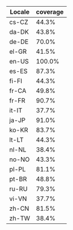 ﻿| Locale | coverage |
| ------ | -------- |
| cs-CZ | 44.3% |
| da-DK | 43.8% |
| de-DE | 70.0% |
| el-GR | 41.5% |
| en-US | 100.0% |
| es-ES | 87.3% |
| fi-FI | 44.3% |
| fr-CA | 49.8% |
| fr-FR | 90.7% |
| it-IT | 37.7% |
| ja-JP | 91.0% |
| ko-KR | 83.7% |
| lt-LT | 44.3% |
| nl-NL | 38.4% |
| no-NO | 43.3% |
| pl-PL | 81.1% |
| pt-BR | 48.8% |
| ru-RU | 79.3% |
| vi-VN | 37.7% |
| zh-CN | 81.5% |
| zh-TW | 38.4% |
